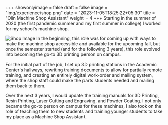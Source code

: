 +++
showonlyimage = false
draft = false
image = "img/experience/shop.png"
date = "2023-11-05T18:25:22+05:30"
title = "Olin Machine Shop Assistant"
weight = 4
+++
Starting in the summer of 2020 (the first pandemic summer and my first summer in college) I worked for my school's machine shop.
<!--more-->
![Shop Image][1]
In the beginning, this role was for coming up with ways to make the machine shop accessible and available for the upcoming fall, but once the semester started (and for the following 3 years), this role evolved into becoming the go-to 3D printing person on campus. 

For the initial part of the job, I set up 3D printing stations in the Academic Center's hallways, rewriting training documents to allow for partially remote training, and creating an entirely digital work-order and mailing system, where the shop staff could make the parts students needed and mailing them back to them.

Over the next 3 years, I would update the training manuals for 3D Printing, Resin Printing, Laser Cutting and Engraving, and Powder Coating. I not only became the go-to person on campus for these machines, I also took on the role of teaching them to new students and training younger students to take my place as a Machine Shop Assistant.

[1]: /img/experience/Distancedprintertraining.PNG